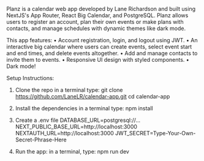 Planz is a calendar web app developed by Lane Richardson and built using NextJS's App Router, React Big Calendar, and PostgreSQL. Planz allows users to register an account, plan their own events or make plans with contacts, and manage schedules with dynamic themes like dark mode.

This app features:
•   Account registration, login, and logout using JWT.
•   An interactive big calendar where users can create events, select  event start and end times, and delete events altogether.
•   Add and manage contacts to invite them to events.
•   Responsive UI design with styled components.
•   Dark mode!


Setup Instructions:
1. Clone the repo
    in a terminal type:
        git clone https://github.com/LaneLR/calendar-app.git
        cd calendar-app

2. Install the dependencies
    in a terminal type:
        npm install

3. Create a .env file
    DATABASE_URL=postgresql://...
    NEXT_PUBLIC_BASE_URL=http://localhost:3000
    NEXTAUTH_URL=http://localhost:3000
    JWT_SECRET=Type-Your-Own-Secret-Phrase-Here
    
4. Run the app:
    in a terminal, type:
        npm run dev

